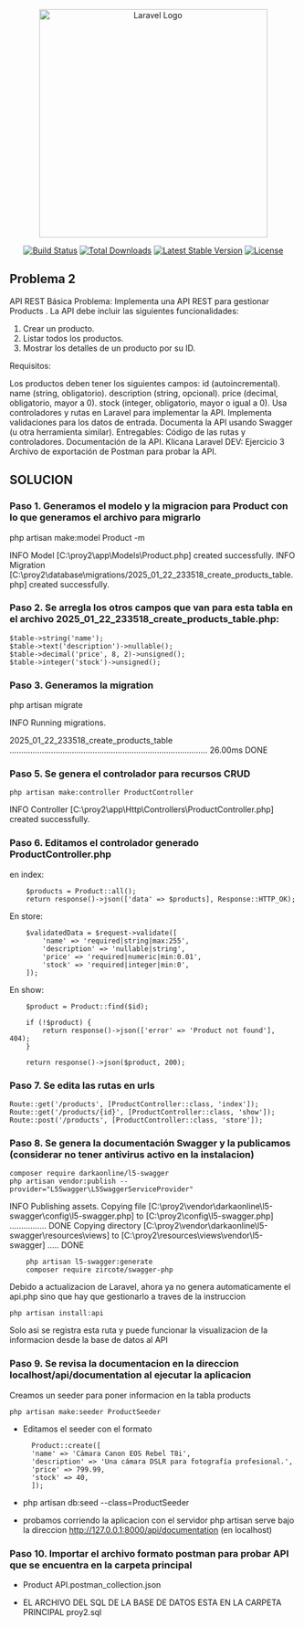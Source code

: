 <p align="center"><a href="https://laravel.com" target="_blank"><img src="https://raw.githubusercontent.com/laravel/art/master/logo-lockup/5%20SVG/2%20CMYK/1%20Full%20Color/laravel-logolockup-cmyk-red.svg" width="400" alt="Laravel Logo"></a></p>

<p align="center">
<a href="https://github.com/laravel/framework/actions"><img src="https://github.com/laravel/framework/workflows/tests/badge.svg" alt="Build Status"></a>
<a href="https://packagist.org/packages/laravel/framework"><img src="https://img.shields.io/packagist/dt/laravel/framework" alt="Total Downloads"></a>
<a href="https://packagist.org/packages/laravel/framework"><img src="https://img.shields.io/packagist/v/laravel/framework" alt="Latest Stable Version"></a>
<a href="https://packagist.org/packages/laravel/framework"><img src="https://img.shields.io/packagist/l/laravel/framework" alt="License"></a>
</p>

## Problema 2

API REST Básica
Problema: Implementa una API REST para gestionar Products . La API debe incluir las siguientes funcionalidades:
1. Crear un producto.
2. Listar todos los productos.
3. Mostrar los detalles de un producto por su ID.

Requisitos:

Los productos deben tener los siguientes campos:
id (autoincremental).
name (string, obligatorio).
description (string, opcional).
price (decimal, obligatorio, mayor a 0).
stock (integer, obligatorio, mayor o igual a 0).
Usa controladores y rutas en Laravel para implementar la API.
Implementa validaciones para los datos de entrada.
Documenta la API usando Swagger (u otra herramienta similar).
Entregables:
Código de las rutas y controladores.
Documentación de la API.
Klicana Laravel DEV: Ejercicio 3
Archivo de exportación de Postman para probar la API.

## SOLUCION

### Paso 1. Generamos el modelo y la migracion para Product con lo que generamos el archivo para migrarlo

php artisan make:model Product -m

   INFO  Model [C:\proy2\app\Models\Product.php] created successfully.
   INFO  Migration [C:\proy2\database\migrations/2025_01_22_233518_create_products_table.php] created successfully.

### Paso 2. Se arregla los otros campos que van para esta tabla en el archivo 2025_01_22_233518_create_products_table.php:

    $table->string('name');
    $table->text('description')->nullable();
    $table->decimal('price', 8, 2)->unsigned();
    $table->integer('stock')->unsigned();

### Paso 3. Generamos la migration

php artisan migrate

   INFO  Running migrations.  

  2025_01_22_233518_create_products_table ...................................................................................... 26.00ms DONE

### Paso 5. Se genera el controlador para recursos CRUD

    php artisan make:controller ProductController

INFO  Controller [C:\proy2\app\Http\Controllers\ProductController.php] created successfully.

### Paso 6. Editamos el controlador generado ProductController.php

en index:

        $products = Product::all();
        return response()->json(['data' => $products], Response::HTTP_OK);
        
En store:

        $validatedData = $request->validate([
            'name' => 'required|string|max:255',
            'description' => 'nullable|string',
            'price' => 'required|numeric|min:0.01',
            'stock' => 'required|integer|min:0',
        ]);

En show:

        $product = Product::find($id);

        if (!$product) {
            return response()->json(['error' => 'Product not found'], 404);
        }

        return response()->json($product, 200);

### Paso 7. Se edita las rutas en urls

    Route::get('/products', [ProductController::class, 'index']);
    Route::get('/products/{id}', [ProductController::class, 'show']);
    Route::post('/products', [ProductController::class, 'store']);

### Paso 8. Se genera la documentación Swagger y la publicamos (considerar no tener antivirus activo en la instalacion)
    
    composer require darkaonline/l5-swagger
    php artisan vendor:publish --provider="L5Swagger\L5SwaggerServiceProvider"
   
INFO  Publishing assets.
Copying file [C:\proy2\vendor\darkaonline\l5-swagger\config\l5-swagger.php] to [C:\proy2\config\l5-swagger.php] ................ DONE
Copying directory [C:\proy2\vendor\darkaonline\l5-swagger\resources\views] to [C:\proy2\resources\views\vendor\l5-swagger] ..... DONE

        php artisan l5-swagger:generate
        composer require zircote/swagger-php

Debido a actualizacion de Laravel, ahora ya no genera automaticamente el api.php sino que hay que gestionarlo a traves de la instruccion 

    php artisan install:api

Solo asi se registra esta ruta y puede funcionar la visualizacion de la informacion desde la base de datos al API

### Paso 9. Se revisa la documentacion en la direccion localhost/api/documentation al ejecutar la aplicacion

Creamos un seeder para poner informacion en la tabla products

    php artisan make:seeder ProductSeeder
- Editamos el seeder con el formato
  
        Product::create([
        'name' => 'Cámara Canon EOS Rebel T8i',
        'description' => 'Una cámara DSLR para fotografía profesional.',
        'price' => 799.99,
        'stock' => 40,
        ]);
  
- php artisan db:seed --class=ProductSeeder
- probamos corriendo la aplicacion con el servidor php artisan serve bajo la direccion 
    http://127.0.0.1:8000/api/documentation (en localhost)

### Paso 10. Importar el archivo formato postman para probar API que se encuentra en la carpeta principal

- Product API.postman_collection.json

* EL ARCHIVO DEL SQL DE LA BASE DE DATOS ESTA EN LA CARPETA PRINCIPAL proy2.sql
